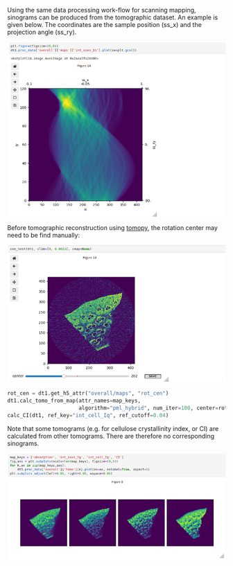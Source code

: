 Using the same data processing work-flow for scanning mapping, sinograms can be produced from the tomographic dataset. An example is given below. The coordinates are the sample position (ss_x) and the projection angle (ss_ry). 
<br>

![sinograms](fig/tm_sino_saxs.png)

Before tomographic reconstruction using [tomopy](https://tomopy.readthedocs.io/en/stable/), the rotation center may need to be find manually:
<br>

![cen_test](fig/tm_find_center_c.png)

```python
rot_cen = dt1.get_h5_attr("overall/maps", "rot_cen")
dt1.calc_tomo_from_map(attr_names=map_keys, 
                       algorithm="pml_hybrid", num_iter=100, center=rot_cen)
calc_CI(dt1, ref_key="int_cell_Iq", ref_cutoff=0.04)
```
Note that some tomograms (e.g. for cellulose crystallinity index, or CI)
are calculated from other tomograms. There are therefore no corresponding sinograms.

![tomograms](fig/tm_tomograms.png)
